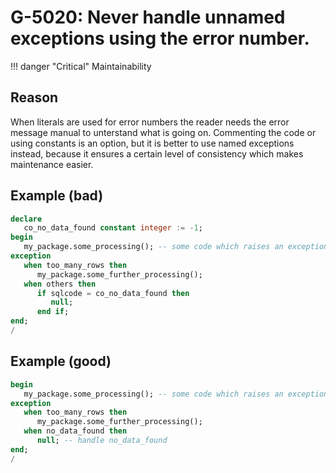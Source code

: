 # G-5020: Never handle unnamed exceptions using the error number.

!!! danger "Critical"
    Maintainability

## Reason

When literals are used for error numbers the reader needs the error message manual to unterstand what is going on. Commenting the code or using constants is an option, 
but it is better to use named exceptions instead, because it ensures a certain level of consistency which makes maintenance easier.

## Example (bad)

``` sql hl_lines="9"
declare
   co_no_data_found constant integer := -1;
begin
   my_package.some_processing(); -- some code which raises an exception
exception
   when too_many_rows then
      my_package.some_further_processing();
   when others then
      if sqlcode = co_no_data_found then
         null;
      end if;
end;
/
```

## Example (good)

``` sql hl_lines="6"
begin
   my_package.some_processing(); -- some code which raises an exception
exception
   when too_many_rows then
      my_package.some_further_processing();
   when no_data_found then
      null; -- handle no_data_found
end;
/
```